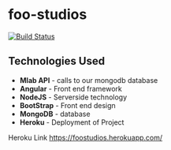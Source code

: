 # foo-studios
[![Build Status](https://travis-ci.org/LuisMiguelRodriguez/foo-studios.svg?branch=master)](https://travis-ci.org/LuisMiguelRodriguez/foo-studios)

## Technologies Used
* **Mlab API** - calls to our mongodb database  
* **Angular** - Front end framework  
* **NodeJS** - Serverside technology  
* **BootStrap** - Front end design  
* **MongoDB** - database  
* **Heroku** - Deployment of Project  

Heroku Link https://foostudios.herokuapp.com/
